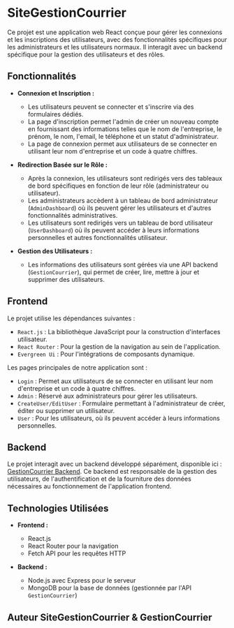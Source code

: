# SiteGestionCourrier

Ce projet est une application web React conçue pour gérer les connexions et les inscriptions des utilisateurs, avec des fonctionnalités spécifiques pour les administrateurs et les utilisateurs normaux. Il interagit avec un backend spécifique pour la gestion des utilisateurs et des rôles.

## Fonctionnalités

- **Connexion et Inscription :**
  - Les utilisateurs peuvent se connecter et s'inscrire via des formulaires dédiés.
  - La page d'inscription permet l'admin de créer un nouveau compte en fournissant des informations telles que le nom de l'entreprise, le prénom, le nom, l'email, le téléphone et un statut d'administrateur.
  - La page de connexion permet aux utilisateurs de se connecter en utilisant leur nom d'entreprise et un code à quatre chiffres.

- **Redirection Basée sur le Rôle :**
  - Après la connexion, les utilisateurs sont redirigés vers des tableaux de bord spécifiques en fonction de leur rôle (administrateur ou utilisateur).
  - Les administrateurs accèdent à un tableau de bord administrateur (`AdminDashboard`) où ils peuvent gérer les utilisateurs et d'autres fonctionnalités administratives.
  - Les utilisateurs sont redirigés vers un tableau de bord utilisateur (`UserDashboard`) où ils peuvent accéder à leurs informations personnelles et autres fonctionnalités utilisateur.

- **Gestion des Utilisateurs :**
  - Les informations des utilisateurs sont gérées via une API backend (`GestionCourrier`), qui permet de créer, lire, mettre à jour et supprimer des utilisateurs.


## Frontend


Le projet utilise les dépendances suivantes :
- `React.js` : La bibliothèque JavaScript pour la construction d'interfaces utilisateur.
- `React Router` : Pour la gestion de la navigation au sein de l'application.
- `Evergreen Ui` : Pour l'intégrations de composants dynamique.

Les pages principales de notre application sont :
- `Login` : Permet aux utilisateurs de se connecter en utilisant leur nom d'entreprise et un code à quatre chiffres.
- `Admin` : Réservé aux administrateurs pour gérer les utilisateurs.
- `CreateUser/EditUser` : Formulaire permettant à l'administrateur de créer, éditer ou supprimer un utilisateur. 
- `User` : Pour les utilisateurs, où ils peuvent accéder à leurs informations personnelles.




## Backend

Le projet interagit avec un backend développé séparément, disponible ici : [GestionCourrier Backend](https://github.com/James-TREMA/GestionCourrier). Ce backend est responsable de la gestion des utilisateurs, de l'authentification et de la fourniture des données nécessaires au fonctionnement de l'application frontend.

## Technologies Utilisées

- **Frontend :**
  - React.js
  - React Router pour la navigation
  - Fetch API pour les requêtes HTTP

- **Backend :**
  - Node.js avec Express pour le serveur
  - MongoDB pour la base de données (gestionnée par l'API `GestionCourrier`)

## Auteur SiteGestionCourrier & GestionCourrier

